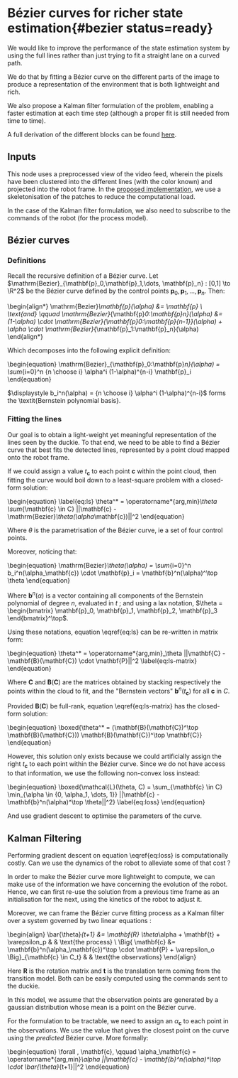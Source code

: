 # Bézier curves for richer state estimation{#bezier status=ready}

We would like to improve the performance of the state estimation system by using the full lines rather than just trying to fit a straight lane on a curved path.

We do that by fitting a Bézier curve on the different parts of the image to produce a representation of the environment that is both lightweight and rich.

We also propose a Kalman filter formulation of the problem, enabling a faster estimation at each time step (although a proper fit is still needed from time to time).

A full derivation of the different blocks can be found [here](https://github.com/bdura/merganser).

## Inputs

This node uses a preprocessed view of the video feed, wherein the pixels have been clustered into the different lines (with the color known) and projected into the robot frame. In the [proposed implementation](https://github.com/bdura/merganser), we use a skeletonisation of the patches to reduce the computational load.

In the case of the Kalman filter formulation, we also need to subscribe to the commands of the robot (for the process model).

## Bézier curves

### Definitions

Recall the recursive definition of a Bézier curve. Let $\mathrm{Bezier}_{\mathbf{p}_0,\mathbf{p}_1,\dots, \mathbf{p}_n} : [0,1] \to \R^2$ be the Bézier curve defined by the control points $\mathbf{p}_0,\mathbf{p}_1,\dots, \mathbf{p}_n$. Then:

\begin{align*}
    \mathrm{Bezier}_\mathbf{p}(\alpha) &= \mathbf{p} \\
    \text{and} \qquad \mathrm{Bezier}_{\mathbf{p}_0:\mathbf{p}_n}(\alpha) &= (1-\alpha) \cdot \mathrm{Bezier}_{\mathbf{p}_0:\mathbf{p}_{n-1}}(\alpha) + \alpha \cdot \mathrm{Bezier}_{\mathbf{p}_1:\mathbf{p}_n}(\alpha)
\end{align*}

Which decomposes into the following explicit definition:

\begin{equation}
    \mathrm{Bezier}_{\mathbf{p}_0:\mathbf{p}_n}(\alpha) = \sum_{i=0}^n {n \choose i} \alpha^i (1-\alpha)^{n-i} \mathbf{p}_i
\end{equation}

$\displaystyle b_i^n(\alpha) = {n \choose i} \alpha^i (1-\alpha)^{n-i}$ forms the \textit{Bernstein polynomial basis}.


### Fitting the lines

Our goal is to obtain a light-weight yet meaningful representation of the lines seen by the duckie. To that end, we need to be able to find a Bézier curve that best fits the detected lines, represented by a point cloud mapped onto the robot frame.

If we could assign a value $t_\mathbf{c}$ to each point $\mathbf{c}$ within the point cloud, then fitting the curve would boil down to a least-square problem with a closed-form solution:

\begin{equation}
    \label{eq:ls}
    \theta^* = \operatorname*{arg\,min}_\theta \sum_{\mathbf{c} \in C} ||\mathbf{c} - \mathrm{Bezier}_\theta(\alpha_\mathbf{c})||^2
\end{equation}

Where $\theta$ is the parametrisation of the Bézier curve, ie a set of four control points.

Moreover, noticing that:

\begin{equation}
    \mathrm{Bezier}_\theta(\alpha) = \sum_{i=0}^n b_i^n(\alpha_\mathbf{c}) \cdot \mathbf{p}_i = \mathbf{b}^n(\alpha)^\top \theta
\end{equation}

Where $\mathbf{b}^n(\alpha)$ is a vector containing all components of the Bernstein polynomial of degree $n$, evaluated in $t$ ; and using a lax notation, $\theta = \begin{bmatrix} \mathbf{p}_0, \mathbf{p}_1, \mathbf{p}_2, \mathbf{p}_3 \end{bmatrix}^\top$.

Using these notations, equation \eqref{eq:ls} can be re-written in matrix form:

\begin{equation}
    \theta^* = \operatorname*{arg\,min}_\theta ||\mathbf{C} - \mathbf{B}(\mathbf{C}) \cdot \mathbf{P}||^2
    \label{eq:ls-matrix}
\end{equation}

Where $\mathbf{C}$ and $\mathbf{B}(\mathbf{C})$ are the matrices obtained by stacking respectively the points within the cloud to fit, and the "Bernstein vectors" $\mathbf{b}^n(t_\mathbf{c})$ for all $\mathbf{c}$ in $C$.

Provided $\mathbf{B}(\mathbf{C})$ be full-rank, equation \eqref{eq:ls-matrix} has the closed-form solution:

\begin{equation}
    \boxed{\theta^* = (\mathbf{B}(\mathbf{C})^\top \mathbf{B}(\mathbf{C})) \mathbf{B}(\mathbf{C})^\top \mathbf{C}}
\end{equation}

However, this solution only exists because we could artificially assign the right $t_\mathbf{c}$ to each point within the Bézier curve. Since we do not have access to that information, we use the following non-convex loss instead:

\begin{equation}
    \boxed{\mathcal{L}(\theta, C) = \sum_{\mathbf{c} \in C} \min_{\alpha \in \{0, \alpha_1, \dots, 1\}} ||\mathbf{c} - \mathbf{b}^n(\alpha)^\top \theta||^2}
    \label{eq:loss}
\end{equation}

And use gradient descent to optimise the parameters of the curve.


## Kalman Filtering

Performing gradient descent on equation \eqref{eq:loss} is computationally costly. Can we use the dynamics of the robot to alleviate some of that cost ?

In order to make the Bézier curve more lightweight to compute, we can make use of the information we have concerning the evolution of the robot. Hence, we can first re-use the solution from a previous time frame as an initialisation for the next, using the kinetics of the robot to adjust it.

Moreover, we can frame the Bézier curve fitting process as a Kalman filter over a system governed by two linear equations :

\begin{align}
    \bar{\theta}_{t+1} &= \mathbf{R} \theta_\alpha + \mathbf{t} + \varepsilon_p & & \text{the process} \\
    \Big\{ \mathbf{c} &= \mathbf{b}^n(\alpha_\mathbf{c})^\top \cdot \mathbf{P} + \varepsilon_o  \Big\}_{\mathbf{c} \in C_t} & & \text{the observations}
\end{align}

Here $\mathbf{R}$ is the rotation matrix and $\mathbf{t}$ is the translation term coming from the transition model. Both can be easily computed using the commands sent to the duckie.

In this model, we assume that the observation points are generated by a gaussian distribution whose mean is a point on the Bézier curve.

For the formulation to be tractable, we need to assign an $\alpha_\mathbf{c}$ to each point in the observations. We use the value that gives the closest point on the curve using the _predicted_ Bézier curve. More formally:

\begin{equation}
    \forall \, \mathbf{c}, \qquad
    \alpha_\mathbf{c} = \operatorname*{arg\,min}_\alpha ||\mathbf{c} - \mathbf{b}^n(\alpha)^\top \cdot \bar{\theta}_{t+1}||^2
\end{equation}
